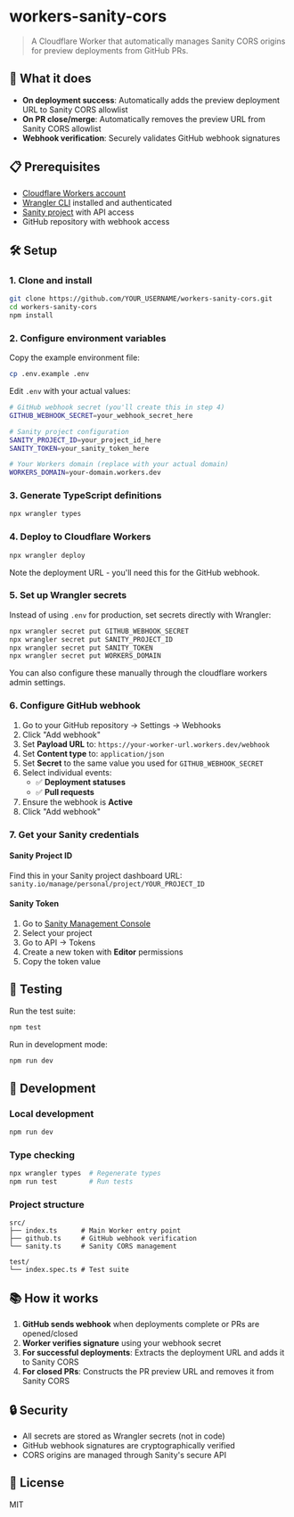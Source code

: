 # workers-sanity-cors

> A Cloudflare Worker that automatically manages Sanity CORS origins for preview deployments from GitHub PRs.

## 🚀 What it does

- **On deployment success**: Automatically adds the preview deployment URL to Sanity CORS allowlist
- **On PR close/merge**: Automatically removes the preview URL from Sanity CORS allowlist
- **Webhook verification**: Securely validates GitHub webhook signatures

## 📋 Prerequisites

- [Cloudflare Workers account](https://workers.cloudflare.com/)
- [Wrangler CLI](https://developers.cloudflare.com/workers/wrangler/install-and-update/) installed and authenticated
- [Sanity project](https://www.sanity.io/) with API access
- GitHub repository with webhook access

## 🛠️ Setup

### 1. Clone and install

```bash
git clone https://github.com/YOUR_USERNAME/workers-sanity-cors.git
cd workers-sanity-cors
npm install
```

### 2. Configure environment variables

Copy the example environment file:
```bash
cp .env.example .env
```

Edit `.env` with your actual values:
```bash
# GitHub webhook secret (you'll create this in step 4)
GITHUB_WEBHOOK_SECRET=your_webhook_secret_here

# Sanity project configuration
SANITY_PROJECT_ID=your_project_id_here
SANITY_TOKEN=your_sanity_token_here

# Your Workers domain (replace with your actual domain)
WORKERS_DOMAIN=your-domain.workers.dev
```

### 3. Generate TypeScript definitions

```bash
npx wrangler types
```

### 4. Deploy to Cloudflare Workers

```bash
npx wrangler deploy
```

Note the deployment URL - you'll need this for the GitHub webhook.

### 5. Set up Wrangler secrets

Instead of using `.env` for production, set secrets directly with Wrangler:

```bash
npx wrangler secret put GITHUB_WEBHOOK_SECRET
npx wrangler secret put SANITY_PROJECT_ID  
npx wrangler secret put SANITY_TOKEN
npx wrangler secret put WORKERS_DOMAIN
```

You can also configure these manually through the cloudflare workers admin settings.

### 6. Configure GitHub webhook

1. Go to your GitHub repository → Settings → Webhooks
2. Click "Add webhook"
3. Set **Payload URL** to: `https://your-worker-url.workers.dev/webhook`
4. Set **Content type** to: `application/json`
5. Set **Secret** to the same value you used for `GITHUB_WEBHOOK_SECRET`
6. Select individual events:
   - ✅ **Deployment statuses**
   - ✅ **Pull requests**
7. Ensure the webhook is **Active**
8. Click "Add webhook"

### 7. Get your Sanity credentials

#### Sanity Project ID
Find this in your Sanity project dashboard URL: `sanity.io/manage/personal/project/YOUR_PROJECT_ID`

#### Sanity Token
1. Go to [Sanity Management Console](https://www.sanity.io/manage)
2. Select your project
3. Go to API → Tokens
4. Create a new token with **Editor** permissions
5. Copy the token value

## 🧪 Testing

Run the test suite:
```bash
npm test
```

Run in development mode:
```bash
npm run dev
```

## 🔧 Development

### Local development
```bash
npm run dev
```

### Type checking
```bash
npx wrangler types  # Regenerate types
npm run test        # Run tests
```

### Project structure
```
src/
├── index.ts      # Main Worker entry point
├── github.ts     # GitHub webhook verification
└── sanity.ts     # Sanity CORS management

test/
└── index.spec.ts # Test suite
```

## 📚 How it works

1. **GitHub sends webhook** when deployments complete or PRs are opened/closed
2. **Worker verifies signature** using your webhook secret
3. **For successful deployments**: Extracts the deployment URL and adds it to Sanity CORS
4. **For closed PRs**: Constructs the PR preview URL and removes it from Sanity CORS

## 🔒 Security

- All secrets are stored as Wrangler secrets (not in code)
- GitHub webhook signatures are cryptographically verified
- CORS origins are managed through Sanity's secure API

## 📄 License

MIT
